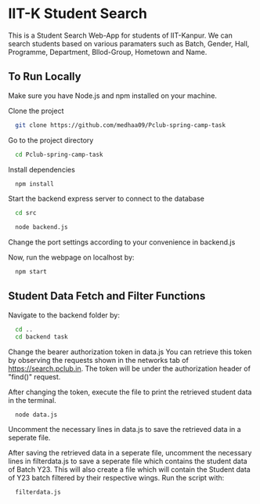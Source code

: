 
# IIT-K Student Search

This is a Student Search Web-App for students of IIT-Kanpur. We can search students based on various paramaters such as Batch, Gender, Hall, Programme, Department, Bllod-Group, Hometown and Name.


##  To Run Locally

Make sure you have Node.js and npm installed on your machine.

Clone the project

```bash
  git clone https://github.com/medhaa09/Pclub-spring-camp-task
```

Go to the project directory

```bash
  cd Pclub-spring-camp-task
```

Install dependencies

```bash
  npm install
```

Start the backend express server to connect to the database

```bash
  cd src
```
```bash
  node backend.js
```
Change the port settings according to your convenience in backend.js

Now, run the webpage on localhost by:

```bash
  npm start
```

##   Student Data Fetch and Filter Functions
Navigate to the backend folder by:
```bash
  cd ..
  cd backend task
```
Change the bearer authorization token in data.js
You can retrieve this token by observing the requests shown in the networks tab of https://search.pclub.in. The token will be under the authorization header of "find()" request.

After changing the token, execute the file to print the retrieved student data in the terminal.
```bash
  node data.js
```
Uncomment the necessary lines in data.js to save the retrieved data in a seperate file.

After saving the retrieved data in a seperate file, uncomment the necessary lines in filterdata.js to save a seperate file which contains the student data of Batch Y23. This will also create a file which will contain the Student data of Y23 batch filtered by their respective wings. Run the script with:

```bash
  filterdata.js
```
